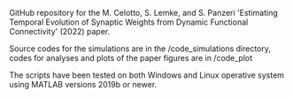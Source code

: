 GitHub repository for the M. Celotto, S. Lemke, and S. Panzeri 'Estimating Temporal Evolution of Synaptic Weights from Dynamic Functional Connectivity' (2022) paper.

Source codes for the simulations are in the /code_simulations directory, codes for analyses and plots of the paper figures are in /code_plot

The scripts have been tested on both Windows and Linux operative system using MATLAB versions 2019b or newer.
